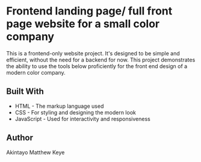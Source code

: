# Frontend landing page/ full front page website for a small color company

This is a frontend-only website project. It's designed to be simple and efficient, without the need for a backend for now.
This project demonstrates the ability to use the tools below proficiently for the front end design of a modern color company.

## Built With

- HTML - The markup language used
- CSS - For styling and designing the modern look
- JavaScript - Used for interactivity and responsiveness

## Author

Akintayo Matthew Keye
